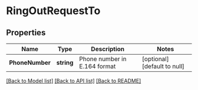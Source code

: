 # RingOutRequestTo

## Properties
Name | Type | Description | Notes
------------ | ------------- | ------------- | -------------
**PhoneNumber** | **string** | Phone number in E.164 format | [optional] [default to null]

[[Back to Model list]](../README.md#documentation-for-models) [[Back to API list]](../README.md#documentation-for-api-endpoints) [[Back to README]](../README.md)


